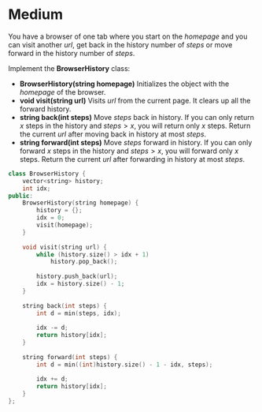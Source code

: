 # Medium

You have a browser of one tab where you start on the $homepage$ and you can visit another $url$, get back in the history number of $steps$ or move forward in the history number of $steps$.

Implement the **BrowserHistory** class:

- **BrowserHistory(string homepage)** Initializes the object with the $homepage$ of the browser.
- **void visit(string url)** Visits $url$ from the current page. It clears up all the forward history.
- **string back(int steps)** Move $steps$ back in history. If you can only return $x$ steps in the history and $steps > x$, you will return only $x$ steps. Return the current $url$ after moving back in history at most $steps$.
- **string forward(int steps)** Move $steps$ forward in history. If you can only forward $x$ steps in the history and $steps > x$, you will forward only $x$ steps. Return the current $url$ after forwarding in history at most $steps$.

```cpp
class BrowserHistory {
    vector<string> history;
    int idx;
public:
    BrowserHistory(string homepage) {
        history = {};
        idx = 0;
        visit(homepage);
    }
    
    void visit(string url) {
        while (history.size() > idx + 1)
            history.pop_back();
        
        history.push_back(url);
        idx = history.size() - 1;
    }
    
    string back(int steps) {
        int d = min(steps, idx);
        
        idx -= d;
        return history[idx];
    }
    
    string forward(int steps) {
        int d = min((int)history.size() - 1 - idx, steps);
        
        idx += d;
        return history[idx];
    }
};
```
